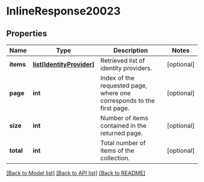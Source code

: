 # InlineResponse20023

## Properties
Name | Type | Description | Notes
------------ | ------------- | ------------- | -------------
**items** | [**list[IdentityProvider]**](IdentityProvider.md) | Retrieved list of identity providers. | [optional] 
**page** | **int** | Index of the requested page, where one corresponds to the first page. | [optional] 
**size** | **int** | Number of items contained in the returned page. | [optional] 
**total** | **int** | Total number of items of the collection. | [optional] 

[[Back to Model list]](../README.md#documentation-for-models) [[Back to API list]](../README.md#documentation-for-api-endpoints) [[Back to README]](../README.md)


